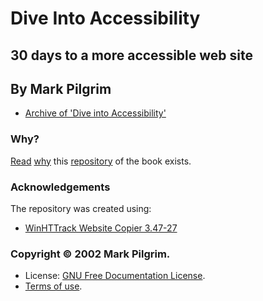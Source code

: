 # Dive Into Accessibility

## 30 days to a more accessible web site
## By Mark Pilgrim

 * [Archive of 'Dive into Accessibility'][archive]

### Why?

[Read][] [why][] this [repository][] of the book exists.

### Acknowledgements

The repository was created using:

* [WinHTTrack Website Copier 3.47-27][httrack]

### Copyright © 2002 Mark Pilgrim.

 * License: [GNU Free Documentation License][fdl].
 * [Terms of use][terms].

[Dive into - .info]: https://web.archive.org/web/*/http://diveintoaccessibility.info/
[archive]: https://web.archive.org/web/20110927131211/http://diveintoaccessibility.org/
  "Wayback Machine archive, on 2011-09-27."
[Read]: https://meyerweb.com/eric/thoughts/2011/10/04/searching-for-mark-pilgrim/
  "'Searching for Mark..' by Eric Meyer, 2011-10-04"
[why]:  https://html5doctor.com/dive-into-html5-doctor/ "Blog post by Oli Studholme, 2011-10-17."
[repository]: https://github.com/nfreear/diveintoaccessibility
[fdl]: http://gnu.org/licenses/fdl-1.1.html "GNU Free Documentation License, Version 1.1"
[terms]: https://web.archive.org/web/20110927131332/diveintoaccessibility.org/terms_of_use.html
  "Terms of use (archive), on 2011-09-27."
[goodreads]: https://goodreads.com/book/show/12803358-dive-into-accessibility
[pdf]: https://kisd.de/~tom/ia/downloads/andere_accessibility.pdf
  "PDF of 'Dive Into Accessibility', on <kisd.de> (86 pages) (Cologne Int. School
of Design)"
[httrack]: https://www.httrack.com/
[was]: http://diveintoaccessibility.info

